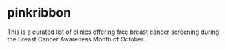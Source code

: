 # pinkribbon
This is a curated list of clinics offering free breast cancer screening during the Breast Cancer Awareness Month of October.
